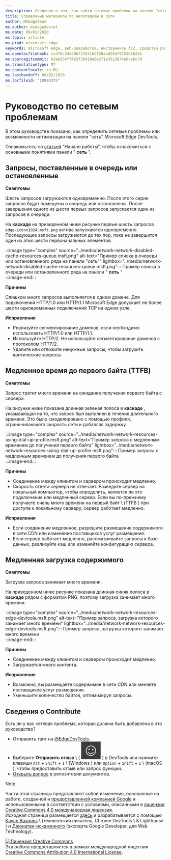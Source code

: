 ```yaml
---
description: Сведения о том, как найти сетевые проблемы на панели "сеть" в Microsoft Edge DevTools.
title: Справочные материалы по неполадкам в сети
author: MSEdgeTeam
ms.author: msedgedevrel
ms.date: 09/01/2020
ms.topic: article
ms.prod: microsoft-edge
keywords: microsoft edge, веб-разработка, инструменты f12, средства разработчика
ms.openlocfilehash: ccd78c34a50bf235416df58aad28df9253b1b24e
ms.sourcegitcommit: 63e6d34ff483f3b419a0e271a3513874e6ce6c79
ms.translationtype: MT
ms.contentlocale: ru-RU
ms.lasthandoff: 09/02/2020
ms.locfileid: "10993375"
---
```

<!-- Copyright Kayce Basques and Jonathan Garbee

   Licensed under the Apache License, Version 2.0 (the "License");
   you may not use this file except in compliance with the License.
   You may obtain a copy of the License at

       https://www.apache.org/licenses/LICENSE-2.0

   Unless required by applicable law or agreed to in writing, software
   distributed under the License is distributed on an "AS IS" BASIS,
   WITHOUT WARRANTIES OR CONDITIONS OF ANY KIND, either express or implied.
   See the License for the specific language governing permissions and
   limitations under the License.  -->





# Руководство по сетевым проблемам   




В этом руководстве показано, как определить сетевые проблемы или возможности оптимизации на панели "сеть" Microsoft Edge DevTools.  

Ознакомьтесь со [статьей][NetworkPerformance] "Начало работы", чтобы ознакомиться с основными понятиями панели " **сеть** ".  

## Запросы, поставленные в очередь или остановленные   

**Симптомы**  

Шесть запросов загружаются одновременно.  После этого серии запросов будут помещены в очередь или остановлены.  После завершения одного из шести первых запросов запускается один из запросов в очереди.  

На **каскаде** на приведенном ниже рисунке первые шесть запросов `edge-iconx1024.msft.png` актива запускаются одновременно.  Последующие запросы загружаются до тех пор, пока не завершится один из этих шести первоначальных элементов.  

:::image type="complex" source="../media/network-network-disabled-cache-resources-queue.msft.png" alt-text="Пример списка в очереди или остановленного ряда на панели "сеть"" lightbox="../media/network-network-disabled-cache-resources-queue.msft.png":::
   Пример списка в очереди или остановленного ряда на панели " **сеть** "  
:::image-end:::  

**Причины**  

Слишком много запросов выполняется в одном домене.  Для подключений HTTP/1.0 или HTTP/1.1 Microsoft Edge допускает не более шести одновременных подключений TCP на одном узле.  

**Исправления**  

*   Реализуйте сегментирование доменов, если необходимо использовать HTTP/1.0 или HTTP/1.1.  
*   Используйте HTTP/2.  Не используйте сегментирование доменов с протоколом HTTP/2.  
*   Удалите или отложите ненужные запросы, чтобы загрузить критические запросы.  
    
## Медленное время до первого байта (TTFB)   

**Симптомы**  

Запрос тратит много времени на ожидание получения первого байта с сервера.  

На рисунке ниже показана длинная зеленая полоса в **каскаде** , указывающая на то, что запрос был выполнен в течение длительного времени.  Это было смоделировано с помощью профиля, ограничивающего скорость сети и добавляя задержку.  

:::image type="complex" source="../media/network-network-resources-using-dial-up-profile.msft.png" alt-text="Пример запроса с медленным временем до получения первого байта" lightbox="../media/network-network-resources-using-dial-up-profile.msft.png":::
   Пример запроса с медленным временем до получения первого байта  
:::image-end:::  

**Причины**  

*   Соединение между клиентом и сервером происходит медленно.  
*   Скорость ответа сервера не отвечает.  Разведите сервер на локальный компьютер, чтобы определить, является ли это подключение или медленный сервер.  Если вы по-прежнему получаете очень много времени на первый байт \ (TTFB \) при доступе к локальному серверу, сервер работает медленно.  
    
**Исправления**  

*   Если соединение медленное, разрешите размещение содержимого в сети CDN или изменение поставщиков услуг размещения.  
*   Если сервер работает медленно, рассматривайте запросы к базе данных, реализуйте кэш или изменяйте конфигурацию сервера.  
    
## Медленная загрузка содержимого   

**Симптомы**  

Загрузка запроса занимает много времени.  

На приведенном ниже рисунке показана длинная синяя полоса в **каскаде** рядом с форматом PNG, поэтому загрузка занимает много времени.  

:::image type="complex" source="../media/network-network-resources-edge-devtools.msft.png" alt-text="Пример запроса, загрузка которого занимает много времени" lightbox="../media/network-network-resources-edge-devtools.msft.png":::
   Пример запроса, загрузка которого занимает много времени  
:::image-end:::  

**Причины**  

*   Соединение между клиентом и сервером происходит медленно.  
*   Загружается много контента.  
    
**Исправления**  

*   Возможно, вы размещаете содержимое в сети CDN или меняете поставщиков услуг размещения.  
*   Уменьшите количество байтов, оптимизируя запросы.  
    
## Сведения о Contribute  

Есть ли у вас сетевая проблема, которая должна быть добавлена в это руководство?  

*   Отправить твит на [@EdgeDevTools][MicrosoftEdgeTweet].  
*   Выберите **Отправить отзыв** \ ( ![ Отправить отзыв ][ImageSendFeedbackIcon] \) в DevTools или нажмите клавиши `Alt` + `Shift` + `I` \ (Windows \) или `Option` + `Shift` + `I` \ (macOS \), чтобы предоставить отзыв или запрос функций.  
*   [Открыть вопрос][WebFundamentalsIssue] в репозитории документов.  
    
<!--  
  


-->  

<!-- image links -->  

[ImageSendFeedbackIcon]: ../media/smile-icon.msft.png  

<!-- links -->  

[NetworkPerformance]: ./index.md "Проверка активности сети в Microsoft Edge DevTools | Документы Microsoft"  

[MicrosoftEdgeTweet]: https://twitter.com/intent/tweet?text=@EdgeDevTools%20[Network%20Issues%20Guide%20Suggestion]  

[WebFundamentalsIssue]: https://github.com/MicrosoftDocs/edge-developer/issues/new?title=%5BDevTools%20Network%20Issues%20Guide%20Suggestion%5D "Новая ошибка — MicrosoftDocs/Edge-разработчик"  

> [!NOTE]
> Части этой страницы представляют собой изменения, основанные на работе, созданной и [предоставленной компанией Google][GoogleSitePolicies] и использованными в соответствии с условиями, описанными в [лицензии Creative Commons 4,0 международная лицензия][CCA4IL].  
> Исходная страница размещается [здесь](https://developers.google.com/web/tools/chrome-devtools/network/issues) и разрабатывается с помощью [Kayce Basques][KayceBasques] \ (технический писатель, Chrome DevTools \ & Lighthouse \) и [Джонатан-искаженного][JonathanGarbee] (эксперта Google Developer, для Web Technology).  

[![Лицензия Creative Commons][CCby4Image]][CCA4IL]  
Эта работа предоставляется в рамках международной лицензии [Creative Commons Attribution 4.0 International License][CCA4IL].  

[CCA4IL]: https://creativecommons.org/licenses/by/4.0  
[CCby4Image]: https://i.creativecommons.org/l/by/4.0/88x31.png  
[GoogleSitePolicies]: https://developers.google.com/terms/site-policies  
[KayceBasques]: https://developers.google.com/web/resources/contributors/kaycebasques  
[JonathanGarbee]: https://developers.google.com/web/resources/contributors/jonathangarbee
